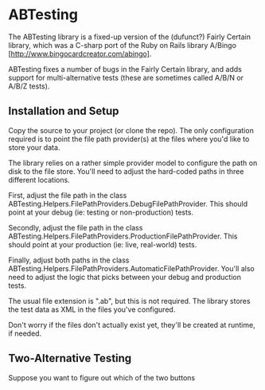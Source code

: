 ABTesting
=========

The ABTesting library is a fixed-up version of the (dufunct?) Fairly Certain library, which was a C-sharp port of the 
Ruby on Rails library A/Bingo [http://www.bingocardcreator.com/abingo].

ABTesting fixes a number of bugs in the Fairly Certain library, and adds support for multi-alternative tests (these are
sometimes called A/B/N or A/B/Z tests).

Installation and Setup
----------------------

Copy the source to your project (or clone the repo). The only configuration required is to point the file path provider(s) at
the files where you'd like to store your data.

The library relies on a rather simple provider model to configure the path on disk to the file store. You'll need to adjust the
hard-coded paths in three different locations.

First, adjust the file path in the class ABTesting.Helpers.FilePathProviders.DebugFilePathProvider. This should point at your
debug (ie: testing or non-production) tests.

Secondly, adjust the file path in the class ABTesting.Helpers.FilePathProviders.ProductionFilePathProvider. This should point at your
production (ie: live, real-world) tests.

Finally, adjust both paths in the class ABTesting.Helpers.FilePathProviders.AutomaticFilePathProvider. You'll also need to adjust
the logic that picks between your debug and production tests.

The usual file extension is ".ab", but this is not required. The library stores the test data as XML in the files you've configured.

Don't worry if the files don't actually exist yet, they'll be created at runtime, if needed.

Two-Alternative Testing
-----------------------

Suppose you want to figure out which of the two buttons

